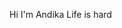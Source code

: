 Hi I'm Andika
Life is hard

<!---
KomangAndika/KomangAndika is a ✨ special ✨ repository because its `README.md` (this file) appears on your GitHub profile.
You can click the Preview link to take a look at your changes.
--->

